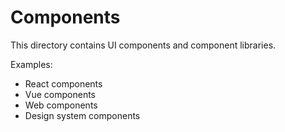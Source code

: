 # Components

This directory contains UI components and component libraries.

Examples:
- React components
- Vue components
- Web components
- Design system components
